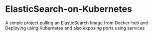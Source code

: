 # ElasticSearch-on-Kubernetes
A simple project pulling an ElasticSearch Image from Docker-hub and Deploying using Kubernetes and also exposing ports using services
